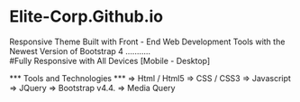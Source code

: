 # Elite-Corp.Github.io
Responsive Theme Built with Front - End Web Development Tools with the Newest Version of Bootstrap 4 
...........               
#Fully Responsive with All Devices [Mobile - Desktop] 

*** Tools and Technologies ***
=> Html / Html5
=> CSS / CSS3
=> Javascript 
=> JQuery
=> Bootstrap v4.4.
=> Media Query

